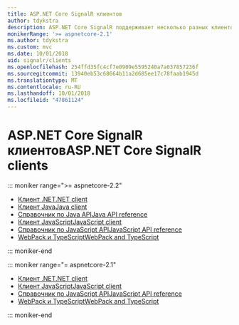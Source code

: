 ```yaml
---
title: ASP.NET Core SignalR клиентов
author: tdykstra
description: ASP.NET Core SignalR поддерживает несколько разных клиентов.
monikerRange: '>= aspnetcore-2.1'
ms.author: tdykstra
ms.custom: mvc
ms.date: 10/01/2018
uid: signalr/clients
ms.openlocfilehash: 254ffd35fc4cf7e0909e5595240a7a037857236f
ms.sourcegitcommit: 13940eb53c68664b11a2d685ee17c78faab1945d
ms.translationtype: MT
ms.contentlocale: ru-RU
ms.lasthandoff: 10/01/2018
ms.locfileid: "47861124"
---
```

# <a name="aspnet-core-signalr-clients"></a><span data-ttu-id="e9d09-103">ASP.NET Core SignalR клиентов</span><span class="sxs-lookup"><span data-stu-id="e9d09-103">ASP.NET Core SignalR clients</span></span>

::: moniker range=">= aspnetcore-2.2"

* [<span data-ttu-id="e9d09-104">Клиент .NET</span><span class="sxs-lookup"><span data-stu-id="e9d09-104">.NET client</span></span>](xref:signalr/dotnet-client)
* [<span data-ttu-id="e9d09-105">Клиент Java</span><span class="sxs-lookup"><span data-stu-id="e9d09-105">Java client</span></span>](xref:signalr/java-client)
* [<span data-ttu-id="e9d09-106">Справочник по Java API</span><span class="sxs-lookup"><span data-stu-id="e9d09-106">Java API reference</span></span>](/java/api/com.microsoft.aspnet.signalr?view=aspnet-signalr-java)
* [<span data-ttu-id="e9d09-107">Клиент JavaScript</span><span class="sxs-lookup"><span data-stu-id="e9d09-107">JavaScript client</span></span>](xref:signalr/javascript-client)
* [<span data-ttu-id="e9d09-108">Справочник по JavaScript API</span><span class="sxs-lookup"><span data-stu-id="e9d09-108">JavaScript API reference</span></span>](/javascript/api/?view=signalr-js-latest)
* [<span data-ttu-id="e9d09-109">WebPack и TypeScript</span><span class="sxs-lookup"><span data-stu-id="e9d09-109">WebPack and TypeScript</span></span>](xref:tutorials/signalr-typescript-webpack)

::: moniker-end

::: moniker range="= aspnetcore-2.1"

* [<span data-ttu-id="e9d09-110">Клиент .NET</span><span class="sxs-lookup"><span data-stu-id="e9d09-110">.NET client</span></span>](xref:signalr/dotnet-client)
* [<span data-ttu-id="e9d09-111">Клиент JavaScript</span><span class="sxs-lookup"><span data-stu-id="e9d09-111">JavaScript client</span></span>](xref:signalr/javascript-client)
* [<span data-ttu-id="e9d09-112">Справочник по JavaScript API</span><span class="sxs-lookup"><span data-stu-id="e9d09-112">JavaScript API reference</span></span>](/javascript/api/?view=signalr-js-latest)
* [<span data-ttu-id="e9d09-113">WebPack и TypeScript</span><span class="sxs-lookup"><span data-stu-id="e9d09-113">WebPack and TypeScript</span></span>](xref:tutorials/signalr-typescript-webpack)

::: moniker-end
